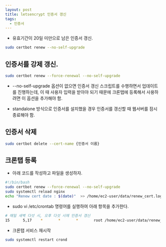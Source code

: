 ```yaml
---
layout: post
title: letsencrypt 인증서 갱신
tags:
  - 인증서
---
```


- 유효기간이 20일 미만으로 남은 인증서 갱신.

```bash
sudo certbot renew --no-self-upgrade
```

## 인증서를 강제 갱신.

```bash
sudo certbot renew --force-renewal --no-self-upgrade
```

- --no-self-upgrade 옵션이 없으면 인증서 갱신 스크립트를 수행하면서 업데이트를 진행하는데, 이 때 사용자 입력을 받아야 되기 때문에 크론탭에 등록해서 사용하려면 이 옵션을 추가해야 함.

- standalone 방식으로 인증서를 설치했을 경우 인증서를 갱신할 때 웹서버를 잠시 종료해야 함.

## 인증서 삭제

```bash
sudo certbot delete --cert-name {인증서 이름}
```

## 크론탭 등록

- 아래 코드를 작성하고 파일을 생성하자.

```bash
#!/bin/bash
sudo certbot renew --force-renewal --no-self-upgrade
sudo systemctl reload nginx
echo "Renew cert date : $(date)"  >> /home/ec2-user/data/renew_cert.log
```

- sudo vi /etc/crontab 명령어를 실행하여 아래 항목을 추가한다.

```bash
# 매일 새벽 다섯 시, 오후 다섯 시에 인증서 갱신
15      5,17    *       *       *       root /home/ec2-user/data/renew_cert.sh
```

- 크론탭 서비스 재시작

```bash
sudo systemctl restart crond
```
